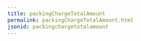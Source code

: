 ```yaml
---
title: packingChargeTotalAmount
permalink: packingChargeTotalAmount.html
jsonid: packingchargetotalamount
---
```

